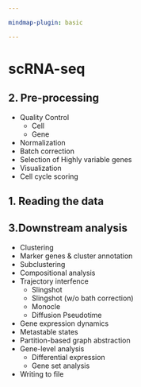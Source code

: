 ```yaml
---

mindmap-plugin: basic

---
```


# scRNA-seq

## 2. Pre-processing
- Quality Control
   - Cell
   - Gene
- Normalization
- Batch correction
- Selection of Highly variable genes
- Visualization
- Cell cycle scoring

## 1. Reading the data

## 3.Downstream analysis
- Clustering
- Marker genes & cluster annotation
- Subclustering
- Compositional analysis
- Trajectory interfence
   - Slingshot
   - Slingshot (w/o bath correction)
   - Monocle
   - Diffusion Pseudotime
- Gene expression dynamics
- Metastable states
- Partition-based graph abstraction
- Gene-level analysis
   - Differential expression
   - Gene set analysis
- Writing to file